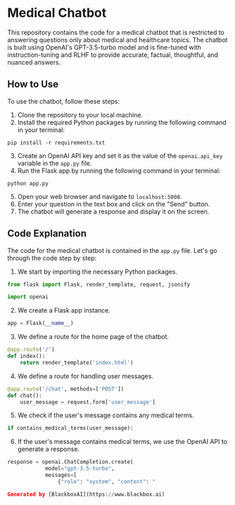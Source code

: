 # Medical Chatbot

This repository contains the code for a medical chatbot that is restricted to answering questions only about medical and healthcare topics. The chatbot is built using OpenAI's GPT-3.5-turbo model and is fine-tuned with instruction-tuning and RLHF to provide accurate, factual, thoughtful, and nuanced answers.

## How to Use

To use the chatbot, follow these steps:

1. Clone the repository to your local machine.
2. Install the required Python packages by running the following command in your terminal:

```
pip install -r requirements.txt
```

3. Create an OpenAI API key and set it as the value of the `openai.api_key` variable in the `app.py` file.
4. Run the Flask app by running the following command in your terminal:

```
python app.py
```

5. Open your web browser and navigate to `localhost:5000`.
6. Enter your question in the text box and click on the "Send" button.
7. The chatbot will generate a response and display it on the screen.

## Code Explanation

The code for the medical chatbot is contained in the `app.py` file. Let's go through the code step by step:

1. We start by importing the necessary Python packages.

```python
from flask import Flask, render_template, request, jsonify

import openai
```

2. We create a Flask app instance.

```python
app = Flask(__name__)
```

3. We define a route for the home page of the chatbot.

```python
@app.route('/')
def index():
    return render_template('index.html')
```

4. We define a route for handling user messages.

```python
@app.route('/chat', methods=['POST'])
def chat():
    user_message = request.form['user_message']
```

5. We check if the user's message contains any medical terms.

```python
if contains_medical_terms(user_message):
```

6. If the user's message contains medical terms, we use the OpenAI API to generate a response.

```python
response = openai.ChatCompletion.create(
            model="gpt-3.5-turbo",
            messages=[
                {"role": "system", "content": "

Generated by [BlackboxAI](https://www.blackbox.ai)
